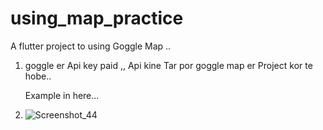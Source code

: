 # using_map_practice

A flutter project to using Goggle Map ..
1. goggle er Api key paid ,, Api kine Tar por goggle map er Project kor te hobe..

   Example in here...
3. ![Screenshot_44](https://github.com/riShad241/goggle_map_using/assets/106663161/018912b7-7a2a-4b2a-a6ac-4cfab687cbcf)
